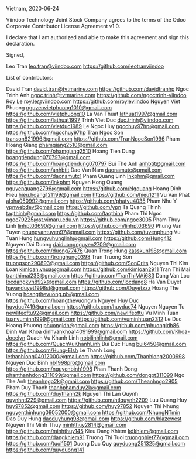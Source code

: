Vietnam, 2020-06-24

Viindoo Technology Joint Stock Company agrees to the terms of the Odoo Corporate Contributor License
Agreement v1.0.

I declare that I am authorized and able to make this agreement and sign this
declaration.

Signed,

Leo Tran leo.tran@viindoo.com https://github.com/leotranviindoo

List of contributors:

David Tran david.tran@tvtmarine.com https://github.com/davidtranhp
Ngoc Trinh Anh ngoc.trinh@tvtmarine.com https://github.com/ngoctrinh-viindoo
Roy Le roy.le@viindoo.com https://github.com/royleviindoo
Nguyen Viet Phuong nguyenvietphuong1010@gmail.com https://github.com/vietphuong10
La Van Thuat lathuat1997@gmail.com https://github.com/lathuat1997
Trinh Viet Duc duc.trinh@viindoo.com https://github.com/vietduc1989
Le Ngoc Huy ngochuy97hp@gmail.com https://github.com/ngochuy97hp
Tran Ngoc Son transon821996@gmail.com https://github.com/TranNgocSon1996
Pham Hoang Giang phamgiang2510@gmail.com https://github.com/phamgiang2510
Hoang Tien Dung hoangtiendung070797@gmail.com https://github.com/hoangtiendung070797
Bui The Anh anhbtit@gmail.com https://github.com/anhbtit
Dao Van Nam daonamutc@gmail.com https://github.com/daonamutc1
Pham Quang Linh lnkphm@gmail.com https://github.com/lnkphm
Nguyen Hong Quang nguyenquang2796@gmail.com https://github.com/Ngquang
Hoang Dinh Hieu hieu.hoang121199@gmail.com https://github.com/hieu1211
Vu Van Phat aloha050992@gmail.com https://github.com/phatvu4035
Pham Nhu Y ypnwebdev@gmail.com https://github.com/ypn
Ta Quang Thinh taqthinh@gmail.com https://github.com/taqthinh
Pham Thi Ngoc ngoc79225@st.vimaru.edu.vn https://github.com/ngoc3005
Pham Thuy Linh linhpt03690@gmail.com https://github.com/linhpt03690
Phung Van Tuyen phungvantuyen97@gmail.com https://github.com/tuyenphung
Vu Tuan Hung hungvuhunglinh@gmail.com https://github.com/Hung412
Nguyen Dai Duong daiduongnguyen2709@gmail.com https://github.com/duong77476
Quan Trong Hung kasskun198@gmail.com https://github.com/tronghung0398
Tran Truong Son truongson290893@gmail.com https://github.com/SonCrits
Nguyen Thi Kim Loan kimloan.vnua@gmail.com  https://github.com/kimloan2911
Tran Thi Mai tranthimai233@gmail.com https://github.com/TranThiMAi683
Dang Van Loc locdangkvh892k@gmail.com https://github.com/locdang8
Ha Van Duyet havanduyet1998st@gmail.com https://github.com/Duyetzzz
Hoang The Vuong hoangthevuong.pb@gmail.com https://github.com/hoangthevuongvn
Nguyen Huy Duc huyduc7419@gmail.com https://github.com/huyduc74
Nguyen Nguyen Tu newlifeoftu92@gmail.com https://github.com/newlifeoftu
Vu Minh Tuan tuanvuminh1999@gmail.com  https://github.com/vuminhtuan2312
Le Duc Hoang Phuong phuongldh@gmail.com https://github.com/phuongldh86
Dinh Van Khoa dinhvankhoa14091999@gmail.com https://github.com/Khoa-Jocelyn
Quach Vu Khanh Linh nobilinhlinh@gmail.com https://github.com/QuachVuKhanhLinh
Bui Duc Hung bui6450@gmail.com https://github.com/Hung-Elsh
Le Thanh Long lethanhlong04012000@gmail.com https://github.com/Thanhlong2000998
Nguyen Duc Binh nb1998pro@gmail.com https://github.com/nguyenbinh1998
Phan Thanh Dong phanthanhdong311099@gmail.com https://github.com/dongpt311099
Ngo The Anh theanhngo2k@gmail.com https://github.com/Theanhngo2905
Pham Duy Thanh thanhphamduy2k@gmail.com https://github.com/duythanh2k
Nguyen Thi Lan Quynh quynhntl229@gmail.com https://github.com/ntlquynh2209
Luu Quang Huy huy97852@gmail.com https://github.com/huy97852
Nguyen Thi Nhung nguyenthinhung09052000@gmail.com https://github.com/NhungNTmin
Dao Duy Hung daoduyhung98@gmail.com https://github.com/blazewest
Nguyen Thi Minh Thuy minhthuy2814@gmail.com https://github.com/minhthuy145
Kieu Dang Khiem kdkhiem@gmail.com https://github.com/dangkhiem91
Truong Thi Tuoi truongphiet77@gmail.com https://github.com/tuoi1501
Duong Duc Quy quyduong251325@gmail.com https://github.com/quyduong141
